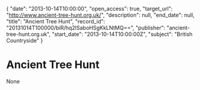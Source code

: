 {
  "date": "2013-10-14T10:00:00", 
  "open_access": true, 
  "target_url": "http://www.ancient-tree-hunt.org.uk/", 
  "description": null, 
  "end_date": null, 
  "title": "Ancient Tree Hunt", 
  "record_id": "20131014T100000/biR/hq2lSaboHSgKkLNtMQ==", 
  "publisher": "ancient-tree-hunt.org.uk", 
  "start_date": "2013-10-14T10:00:00Z", 
  "subject": "British Countryside"
}

# Ancient Tree Hunt

None